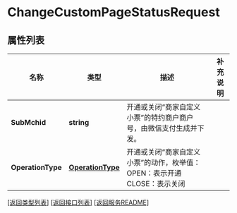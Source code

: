 # ChangeCustomPageStatusRequest

## 属性列表

名称 | 类型 | 描述 | 补充说明
------------ | ------------- | ------------- | -------------
**SubMchid** | **string** | 开通或关闭“商家自定义小票”的特约商户商户号，由微信支付生成并下发。 | 
**OperationType** | [**OperationType**](OperationType.md) | 开通或关闭“商家自定义小票”的动作，枚举值：  OPEN：表示开通  CLOSE：表示关闭 | 

[\[返回类型列表\]](README.md#类型列表)
[\[返回接口列表\]](README.md#接口列表)
[\[返回服务README\]](README.md)



